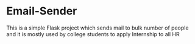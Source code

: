 # Email-Sender
This is a simple Flask project which sends mail to bulk number of people and it is mostly used by college students to apply Internship to all HR
